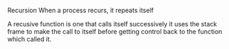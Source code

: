 Recursion
When a process recurs, it repeats itself

A recusive function is one that calls itself successively
it uses the stack frame to make the call to itself before getting control back 
to the function which called it.
